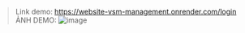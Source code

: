 > Link demo: https://website-vsm-management.onrender.com/login
> ẢNH DEMO:
> ![image](https://github.com/user-attachments/assets/75b6d5bf-44e8-40d4-b709-da53b2d0b00b)

